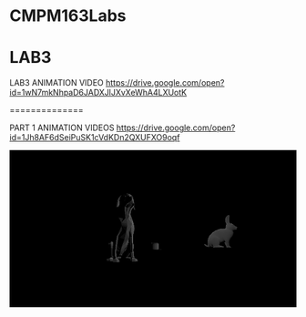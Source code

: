 # CMPM163Labs


LAB3
==============
LAB3 ANIMATION VIDEO https://drive.google.com/open?id=1wN7mkNhpaD6JADXJlJXvXeWhA4LXUotK

==============


PART 1 ANIMATION VIDEOS https://drive.google.com/open?id=1Jh8AF6dSeiPuSK1cVdKDn2QXUFXO9oqf

![](images/screencap.png)






